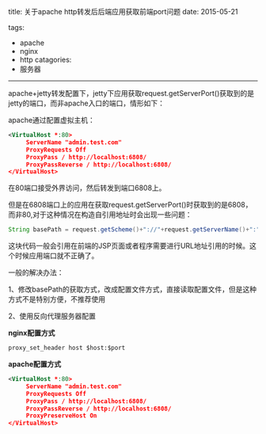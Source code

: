 title: 关于apache http转发后后端应用获取前端port问题
date: 2015-05-21

tags:
 - apache
 - nginx
 - http
catagories:
 - 服务器

---

apache+jetty转发配置下，jetty下应用获取request.getServerPort()获取到的是jetty的端口，而非apache入口的端口，情形如下：


apache通过配置虚拟主机：

```xml
<VirtualHost *:80>
     ServerName "admin.test.com"
     ProxyRequests Off
     ProxyPass / http://localhost:6808/
     ProxyPassReverse / http://localhost:6808/     
</VirtualHost>
```

在80端口接受外界访问，然后转发到端口6808上。

<!--more-->

但是在6808端口上的应用在获取request.getServerPort()时获取到的是6808，而非80,对于这种情况在构造自引用地址时会出现一些问题：

```java
String basePath = request.getScheme()+"://"+request.getServerName()+":"+request.getServerPort();
```

这块代码一般会引用在前端的JSP页面或者程序需要进行URL地址引用的时候。这个时候应用端口就不正确了。

一般的解决办法：

1、修改basePath的获取方式，改成配置文件方式，直接读取配置文件，但是这种方式不是特别方便，不推荐使用

2、使用反向代理服务器配置

**nginx配置方式**
```xml
proxy_set_header host $host:$port
```

**apache配置方式**
```xml
<VirtualHost *:80>
     ServerName "admin.test.com"
     ProxyRequests Off
     ProxyPass / http://localhost:6808/
     ProxyPassReverse / http://localhost:6808/
     ProxyPreserveHost On
</VirtualHost>
```